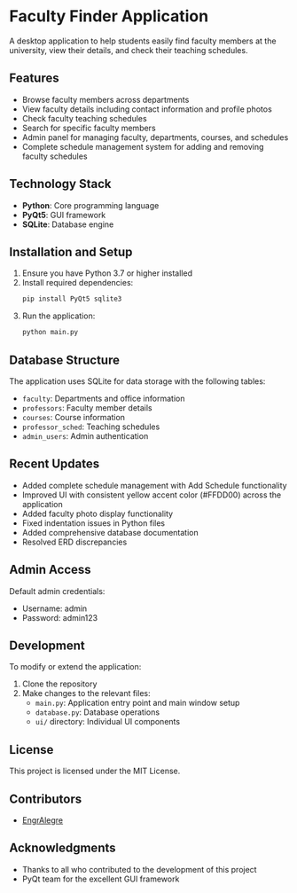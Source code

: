 # Faculty Finder Application

A desktop application to help students easily find faculty members at the university, view their details, and check their teaching schedules.

## Features

- Browse faculty members across departments
- View faculty details including contact information and profile photos
- Check faculty teaching schedules
- Search for specific faculty members
- Admin panel for managing faculty, departments, courses, and schedules
- Complete schedule management system for adding and removing faculty schedules

## Technology Stack

- **Python**: Core programming language
- **PyQt5**: GUI framework
- **SQLite**: Database engine

## Installation and Setup

1. Ensure you have Python 3.7 or higher installed
2. Install required dependencies:
   ```bash
   pip install PyQt5 sqlite3
   ```
3. Run the application:
   ```bash
   python main.py
   ```

## Database Structure

The application uses SQLite for data storage with the following tables:
- `faculty`: Departments and office information
- `professors`: Faculty member details
- `courses`: Course information
- `professor_sched`: Teaching schedules
- `admin_users`: Admin authentication

## Recent Updates

- Added complete schedule management with Add Schedule functionality
- Improved UI with consistent yellow accent color (#FFDD00) across the application
- Added faculty photo display functionality
- Fixed indentation issues in Python files
- Added comprehensive database documentation
- Resolved ERD discrepancies

## Admin Access

Default admin credentials:
- Username: admin
- Password: admin123

## Development

To modify or extend the application:

1. Clone the repository
2. Make changes to the relevant files:
   - `main.py`: Application entry point and main window setup
   - `database.py`: Database operations
   - `ui/` directory: Individual UI components

## License

This project is licensed under the MIT License.

## Contributors

- [EngrAlegre](https://github.com/EngrAlegre)

## Acknowledgments

- Thanks to all who contributed to the development of this project
- PyQt team for the excellent GUI framework 
